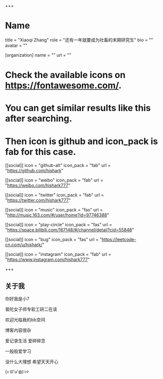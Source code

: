 +++
# Name
title = "Xiaoqi Zhang"
role = "还有一年就要成为社畜的末期研究生"
bio = ""
avatar = ""

[organization]
  name = ""
  url = ""

# Check the available icons on https://fontawesome.com/.
# You can get similar results like this <i class="fab fa-github"></i> after searching.
# Then icon is github and icon_pack is fab for this case.
[[social]]
  icon = "github-alt"
  icon_pack = "fab"
  url = "https://github.com/hishark"

[[social]]
  icon = "weibo"
  icon_pack = "fab"
  url = "https://weibo.com/hishark777"

[[social]]
  icon = "twitter"
  icon_pack = "fab"
  url = "https://twitter.com/hishark777"



[[social]]
  icon = "music"
  icon_pack = "fas"
  url = "http://music.163.com/#/user/home?id=97746388"

[[social]]
  icon = "play-circle"
  icon_pack = "fas"
  url = "https://space.bilibili.com/167148/#/channel/detail?cid=55848"

[[social]]
  icon = "bug"
  icon_pack = "fas"
  url = "https://leetcode-cn.com/u/hishark/"

[[social]]
  icon = "instagram"
  icon_pack = "fab"
  url = "https://www.instagram.com/hishark777"

+++

## 关于我

你好我是小7

普陀女子师专软工研二在读

欢迎光临我的bb空间

博客内容很杂

爱记录生活 爱碎碎念

一般般爱学习

没什么大理想 希望天天开心

(ง ◍'u'◍)ว✧
